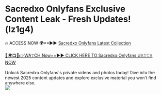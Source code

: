 # Sacredxo Onlyfans Exclusive Content Leak - Fresh Updates! (lz1g4)

🔥 ACCESS NOW 🌍==►► <a href="https://tinyurl.com/kvy9nzfs" rel="nofollow">Sacredxo Onlyfans Latest Collection</a>
<br><br>
[🔴🌍📺📱👉WA𝚃CH Now==►► CLICK HERE TO Sacredxo Onlyfans 𝚆𝙰𝚃𝙲𝙷 NOW](https://tinyurl.com/kvy9nzfs)
<br><br>
Unlock Sacredxo Onlyfans's private videos and photos today! Dive into the newest 2025 content updates and explore exclusive material you won’t find anywhere else.
<br>
<a href="https://tinyurl.com/kvy9nzfs" rel="nofollow" data-target="animated-image.originalLink"><img src="https://camo.githubusercontent.com/8a4f000d20f83aca3bf7ec5f350d767afa0574a8a352519fd8cfa583a6f93a33/68747470733a2f2f692e696d6775722e636f6d2f644a486b345a712e676966" data-canonical-src="https://i.imgur.com/dJHk4Zq.gif" style="max-width: 100%; display: inline-block;" data-target="animated-image.originalImage"></a>
<br>

